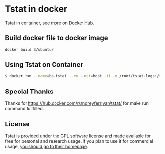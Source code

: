 # Tstat in docker

Tstat in container, see more on [Docker Hub](https://hub.docker.com/r/blacksourcez/tstat/).

## Build docker file to docker image

```bash
docker build 3/ubuntu/
```

## Using Tstat on Container

```bash
$ docker run --name=bs-tstat --rm --net=host -it -v /root/tstat-logs:/root/tstat-logs blacksource/tstat tstat -l -i <your interface name> -s /root/tstat-logs
```

## Special Thanks

Thanks for https://hub.docker.com/r/andreyferriyan/tstat/ for make run command fullfilled.

## License

Tstat is provided under the GPL software license and made available for free for personal and research usage. If you plan to use it for commercial usage, [you should go to their homepage](http://tstat.polito.it/software.php). 
